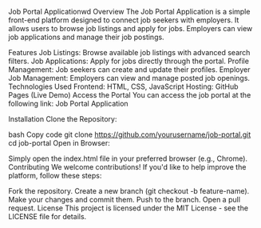 Job Portal Applicationwd
Overview
The Job Portal Application is a simple front-end platform designed to connect job seekers with employers. It allows users to browse job listings and apply for jobs. Employers can view job applications and manage their job postings.

Features
Job Listings: Browse available job listings with advanced search filters.
Job Applications: Apply for jobs directly through the portal.
Profile Management: Job seekers can create and update their profiles.
Employer Job Management: Employers can view and manage posted job openings.
Technologies Used
Frontend: HTML, CSS, JavaScript
Hosting: GitHub Pages (Live Demo)
Access the Portal
You can access the job portal at the following link: Job Portal Application

Installation
Clone the Repository:

bash
Copy code
git clone https://github.com/yourusername/job-portal.git
cd job-portal
Open in Browser:

Simply open the index.html file in your preferred browser (e.g., Chrome).
Contributing
We welcome contributions! If you'd like to help improve the platform, follow these steps:

Fork the repository.
Create a new branch (git checkout -b feature-name).
Make your changes and commit them.
Push to the branch.
Open a pull request.
License
This project is licensed under the MIT License - see the LICENSE file for details.
